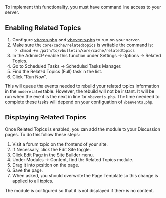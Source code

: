 To implement this functionality, you must have command line access to your server.

## Enabling Related Topics

1. Configure [vbcron.php](https://forum.vbulletin.com/node/4489007) and [vbevents.php](https://forum.vbulletin.com/node/4489008) to run on your server.
2. Make sure the `core/cache/relatedtopics` is writable the command is: 
	- `chmod +w /path/to/vbulletin/core/cache/relatedtopics`
3. In the AdminCP enable this function under Settings → Options → Related Topics.
4. Go to Scheduled Tasks → Scheduled Tasks Manager. 
5. Find the Related Topics (Full) task in the list.
6. Click "Run Now".

This will queue the events needed to rebuild your related topics information in the `noderelated` table. However, the rebuild will not be instant. It will be run when the event is the next in line for `vbevents.php`. The time needeed to complete these tasks will depend on your configuation of `vbeevents.php`.

## Displaying Related Topics

Once Related Topics is enabled, you can add the module to your Discussion pages. To do this follow these steps:

1. Visit a forum topic on the frontend of your site.
2. If Necessary, click the Edit Site toggle.
3. Click Edit Page in the Site Builder menu.
4. Under Modules → Content, find the Related Topics module.
5. Drag it into position on the page.
6. Save the page.
7. When asked, you should overwrite the Page Template so this change is applied to all topics.

The module is configured so that it is not displayed if there is no content.

	